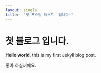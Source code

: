 ```yaml
---
layout: single
title:  "첫 포스팅 테스트  입니다!"
---
```


# 첫 블로그 입니다.

**Hello world**, this is my first Jekyll blog post.

좋아 하실꺼에요.
